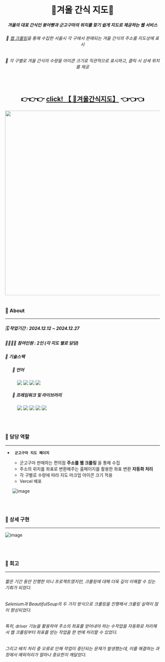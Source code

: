 <div align="center">

# 🍠겨울 간식 지도🍠
##### 겨울의 대표 간식인 붕어빵과 군고구마의 위치를 찾기 쉽게 지도로 제공하는 웹 서비스
###### 🌟 <ins>웹 크롤링</ins>을 통해 수집한 서울시 각 구에서 판매되는 겨울 간식의 주소를 지도상에 표시
###### 🌟 각 구별로 겨울 간식의 수량을 아이콘 크기로 직관적으로 표시하고, 클릭 시 상세 위치를 제공
<br>

## 👉👉👉 [ click! 【 🔎겨울간식지도】](https://winter-snack-finder.vercel.app/) 👈👈👈

<img src="https://github.com/user-attachments/assets/4fa57aa9-5aa5-4e51-9b95-455928ec19ee" width=600>

</div>
<br>

### 📜 About
<hr>

##### 🗓️ 작업기간 : 2024.12.12 ~ 2024.12.27
##### 👩🏻‍👧‍👦 참여인원 : 2인 (각 지도 별로 담당)
##### 🔧 기술스택

##### &nbsp;&nbsp;&nbsp;&nbsp;&nbsp;&nbsp;&nbsp;📝 언어
&nbsp;&nbsp;&nbsp;&nbsp;&nbsp;&nbsp;&nbsp;&nbsp;&nbsp;
<img src="https://img.shields.io/badge/Python-3776AB?style=for-the-badge&logo=python&logoColor=white"> <img src="https://img.shields.io/badge/HTML-E34F26?style=for-the-badge&logo=html5&logoColor=white"> <img src="https://img.shields.io/badge/CSS-1572B6?style=for-the-badge&logo=css3&logoColor=white"> <img src="https://img.shields.io/badge/JavaScript-F7DF1E?style=for-the-badge&logo=javascript&logoColor=black"><br>
##### &nbsp;&nbsp;&nbsp;&nbsp;&nbsp;&nbsp;&nbsp;🌱 프레임워크 및 라이브러리
&nbsp;&nbsp;&nbsp;&nbsp;&nbsp;&nbsp;&nbsp;&nbsp;&nbsp;
<img src="https://img.shields.io/badge/flask-000000?style=for-the-badge&logo=flask&logoColor=white"/> <img src="https://img.shields.io/badge/Vercel-000000?style=for-the-badge&logo=Vercel&logoColor=white"/> <img src="https://img.shields.io/badge/BeautifulSoup-3776AB?style=for-the-badge&logo=bs4&logoColor=white"> <img src="https://img.shields.io/badge/folium-43B02A?style=for-the-badge&logo=folium&logoColor=white"> <img src="https://img.shields.io/badge/Selenium-43B02A?style=for-the-badge&logo=selenium&logoColor=white">

<br><br>

### 📌 담당 역할
<hr>

- **`  군고구마 지도 페이지  `**
  - 군고구마 판매하는 편의점  **주소를 웹 크롤링** 을 통해 수집
  - 주소의 위치를 좌표로 변환해주는 홈페이지를 활용한 좌표 변환  **자동화 처리**
  - 각 구별로 수량에 따라 지도 마크업 아이콘 크기 적용
  - Vercel 배포
 
  ![image](https://github.com/user-attachments/assets/6e84c70a-be34-4b5e-a76c-52732fab5739)

<br><br>

### 📌 상세 구현
<hr>

![image](https://github.com/user-attachments/assets/de5b1b5a-682d-453f-99b7-0c64658fccc1)

<br><br>

### 💬 회고
<hr>

###### *짧은 기간 동안 진행한 미니 프로젝트였지만, 크롤링에 대해 더욱 깊이 이해할 수 있는 기회가 되었다.*
###### *Selenium과 BeautifulSoup의 두 가지 방식으로 크롤링을 진행해서 크롤링 실력이 많이 향상되었다.*
###### *특히, driver 기능을 활용하여 주소의 좌표를 얻어내야 하는 수작업을 자동화로 처리해서 웹 크롤링부터 좌표를 얻는 작업을 한 번에 처리할 수 있었다.*
###### *그리고 배치 처리 중 오류로 인해 작업이 중단되는 문제가 발생했는데, 이를 해결하는 과정에서 예외처리가 얼마나 중요한지 깨달았다.*
